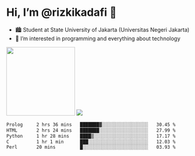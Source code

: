 # Hi, I’m @rizkikadafi 👋
- 🏙 Student at State University of Jakarta (Universitas Negeri Jakarta)
- 👀 I’m interested in programming and everything about technology
<img height="180em" src="https://github-readme-stats.vercel.app/api?username=rizkikadafi&show_icons=true&hide_border=true&&count_private=true&include_all_commits=true" />
<img src="https://github-readme-stats.vercel.app/api/top-langs/?username=rizkikadafi&show_icons=true&hide_border=true&&count_private=true&include_all_commits=true" />

<!--START_SECTION:waka-->

```txt
Prolog     2 hrs 36 mins   ███████▓░░░░░░░░░░░░░░░░░   30.45 %
HTML       2 hrs 24 mins   ███████░░░░░░░░░░░░░░░░░░   27.99 %
Python     1 hr 28 mins    ████▒░░░░░░░░░░░░░░░░░░░░   17.17 %
C          1 hr 1 min      ███░░░░░░░░░░░░░░░░░░░░░░   12.03 %
Perl       20 mins         █░░░░░░░░░░░░░░░░░░░░░░░░   03.93 %
```

<!--END_SECTION:waka-->

<!---
rizkikadafi/rizkikadafi is a ✨ special ✨ repository because its `README.md` (this file) appears on your GitHub profile.
You can click the Preview link to take a look at your changes.
--->
